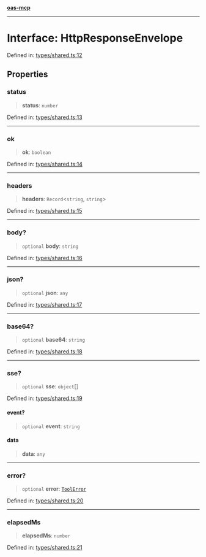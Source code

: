 [**oas-mcp**](../README.md)

***

# Interface: HttpResponseEnvelope

Defined in: [types/shared.ts:12](https://github.com/elwizard33/oas-mcp/blob/f93270cb7f8cf145e9a87cf91a1bfb2c12486f7e/src/types/shared.ts#L12)

## Properties

### status

> **status**: `number`

Defined in: [types/shared.ts:13](https://github.com/elwizard33/oas-mcp/blob/f93270cb7f8cf145e9a87cf91a1bfb2c12486f7e/src/types/shared.ts#L13)

***

### ok

> **ok**: `boolean`

Defined in: [types/shared.ts:14](https://github.com/elwizard33/oas-mcp/blob/f93270cb7f8cf145e9a87cf91a1bfb2c12486f7e/src/types/shared.ts#L14)

***

### headers

> **headers**: `Record`\<`string`, `string`\>

Defined in: [types/shared.ts:15](https://github.com/elwizard33/oas-mcp/blob/f93270cb7f8cf145e9a87cf91a1bfb2c12486f7e/src/types/shared.ts#L15)

***

### body?

> `optional` **body**: `string`

Defined in: [types/shared.ts:16](https://github.com/elwizard33/oas-mcp/blob/f93270cb7f8cf145e9a87cf91a1bfb2c12486f7e/src/types/shared.ts#L16)

***

### json?

> `optional` **json**: `any`

Defined in: [types/shared.ts:17](https://github.com/elwizard33/oas-mcp/blob/f93270cb7f8cf145e9a87cf91a1bfb2c12486f7e/src/types/shared.ts#L17)

***

### base64?

> `optional` **base64**: `string`

Defined in: [types/shared.ts:18](https://github.com/elwizard33/oas-mcp/blob/f93270cb7f8cf145e9a87cf91a1bfb2c12486f7e/src/types/shared.ts#L18)

***

### sse?

> `optional` **sse**: `object`[]

Defined in: [types/shared.ts:19](https://github.com/elwizard33/oas-mcp/blob/f93270cb7f8cf145e9a87cf91a1bfb2c12486f7e/src/types/shared.ts#L19)

#### event?

> `optional` **event**: `string`

#### data

> **data**: `any`

***

### error?

> `optional` **error**: [`ToolError`](ToolError.md)

Defined in: [types/shared.ts:20](https://github.com/elwizard33/oas-mcp/blob/f93270cb7f8cf145e9a87cf91a1bfb2c12486f7e/src/types/shared.ts#L20)

***

### elapsedMs

> **elapsedMs**: `number`

Defined in: [types/shared.ts:21](https://github.com/elwizard33/oas-mcp/blob/f93270cb7f8cf145e9a87cf91a1bfb2c12486f7e/src/types/shared.ts#L21)
